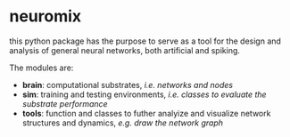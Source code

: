 # neuromix

this python package has the purpose to serve as a tool for the design and analysis of general neural networks, both artificial and spiking.

The modules are:
- **brain**: computational substrates, *i.e. networks and nodes*
- **sim**: training and testing environments, *i.e. classes to evaluate the substrate performance*
- **tools**: function and classes to futher analyize and visualize network structures and dynamics, *e.g. draw the network graph*
